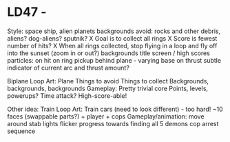 LD47 -
============================

Style:
  space ship, alien planets backgrounds
  avoid: rocks and other debris, aliens? dog-aliens? sputnik?
X Goal is to collect all rings
X Score is fewest number of hits?
X When all rings collected, stop flying in a loop and fly off into the sunset (zoom in or out?)
backgrounds
title screen / high scores
particles:
  on hit
  on ring pickup
  behind plane - varying base on thrust
subtle indicator of current arc and thrust amount?

Biplane Loop
Art:
  Plane
  Things to avoid
  Things to collect
  Backgrounds, backgrounds, backgrounds
Gameplay:
  Pretty trivial core
  Points, levels, powerups? Time attack?
    High-score-able!

Other idea: Train Loop
Art:
  Train cars (need to look different) - too hard!
  ~10 faces (swappable parts?) + player + cops
Gameplay/animation:
  move around
  stab
  lights flicker
  progress towards finding all 5 demons
  cop arrest sequence
